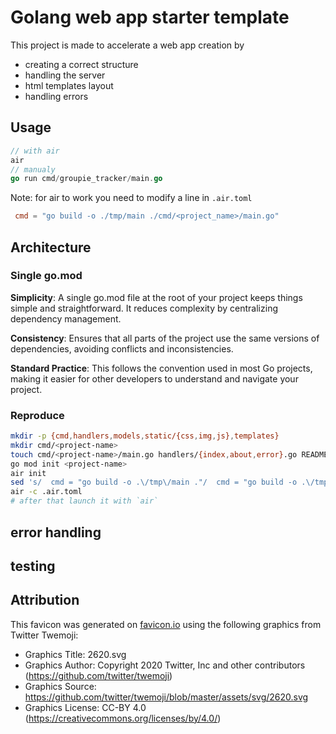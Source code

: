 # Golang web app starter template

This project is made to accelerate a web app creation by
- creating a correct structure
- handling the server
- html templates layout
- handling errors

## Usage

```go
// with air
air
// manualy
go run cmd/groupie_tracker/main.go
```

Note: for air to work you need to modify a line in `.air.toml`

```.air.toml
 cmd = "go build -o ./tmp/main ./cmd/<project_name>/main.go"
```

## Architecture

### Single go.mod

**Simplicity**: A single go.mod file at the root of your project keeps things simple and straightforward. It reduces complexity by centralizing dependency management.

**Consistency**: Ensures that all parts of the project use the same versions of dependencies, avoiding conflicts and inconsistencies.

**Standard Practice**: This follows the convention used in most Go projects, making it easier for other developers to understand and navigate your project.

### Reproduce

```bash
mkdir -p {cmd,handlers,models,static/{css,img,js},templates}
mkdir cmd/<project-name>
touch cmd/<project-name>/main.go handlers/{index,about,error}.go README.md static/{css/styles.css,img/about.txt} templates/{about,error,index,layout}.html
go mod init <project-name>
air init
sed 's/  cmd = "go build -o .\/tmp\/main ."/  cmd = "go build -o .\/tmp\/main .\/cmd\/<project-name>\/main.go/g' .air.toml
air -c .air.toml
# after that launch it with `air`
```

## error handling

<!-- middleware refers to a function that wraps an HTTP handler to add additional behavior before
or after the handler processes an HTTP request


The HandleError function will set the appropriate HTTP status code and render an error page with the provided message.
call HandleError directly within your HTTP handlers when you encounter an error.

The WithErrorHandling middleware uses HandleError within a defer statement to handle any panics that occur during the request processing. It logs the panic and sends an appropriate error response using HandleError. -->

## testing

<!-- not done yet -->

## Attribution

This favicon was generated on [favicon.io](https://favicon.io/) using the following graphics from Twitter Twemoji:

- Graphics Title: 2620.svg
- Graphics Author: Copyright 2020 Twitter, Inc and other contributors (https://github.com/twitter/twemoji)
- Graphics Source: https://github.com/twitter/twemoji/blob/master/assets/svg/2620.svg
- Graphics License: CC-BY 4.0 (https://creativecommons.org/licenses/by/4.0/)
